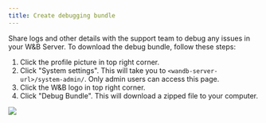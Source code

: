 ```yaml
---
title: Create debugging bundle
---
```


Share logs and other details with the support team to debug any issues in your W&B Server. To download the debug bundle, follow these steps:

1. Click the profile picture in top right corner.
2. Click "System settings". This will take you to `<wandb-server-url>/system-admin/`. Only admin users can access this page.
3. Click the W&B logo in top right corner.
4. Click "Debug Bundle". This will download a zipped file to your computer.

![](/images/hosting/debug_bundle.gif)
